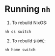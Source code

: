 # Running `nh`

1. To rebuild NixOS:

```shell
nh os switch
```

2. To rebuild `$HOME`:

```shell
nh home switch
```
